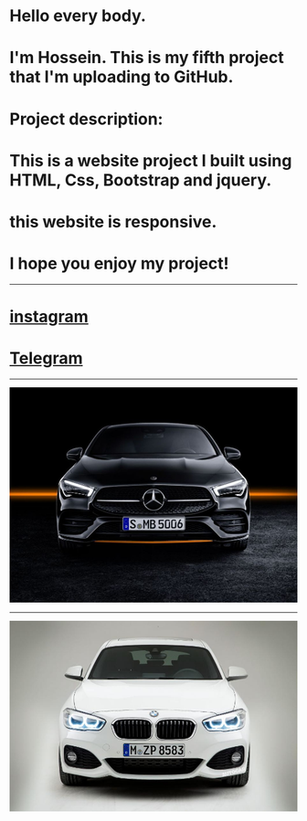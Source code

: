 # Hello every body. 

# I'm Hossein. This is my fifth project that I'm uploading to GitHub.

# Project description:

# This is a website project I built using HTML, Css, Bootstrap and jquery.

# this website is responsive.

# I hope you enjoy my project!

***


# [instagram](https://www.instagram.com/debugger__p?igsh=emoxYzhjcnN1a2x6)
#  [Telegram](https://t.me/Debugger0)

***
	 
![](https://github.com/HosseinMolazem/CarGallery/blob/master/images/P1.jpg)


***

![](https://github.com/HosseinMolazem/CarGallery/blob/master/images/P2.jpg)
